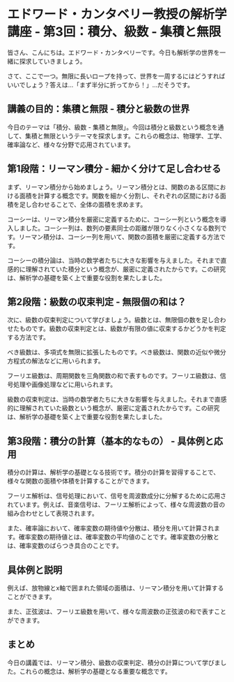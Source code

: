 # エドワード・カンタベリー教授の解析学講座 - 第3回：積分、級数 - 集積と無限

皆さん、こんにちは。エドワード・カンタベリーです。今日も解析学の世界を一緒に探求していきましょう。

さて、ここで一つ。無限に長いロープを持って、世界を一周するにはどうすればいいでしょう？答えは…「まず半分に折ってから！」…だそうです。

## 講義の目的：集積と無限 - 積分と級数の世界

今日のテーマは「積分、級数 - 集積と無限」。今回は積分と級数という概念を通して、集積と無限というテーマを探求します。これらの概念は、物理学、工学、確率論など、様々な分野で応用されています。

## 第1段階：リーマン積分 - 細かく分けて足し合わせる

まず、リーマン積分から始めましょう。リーマン積分とは、関数のある区間における面積を計算する概念です。関数を細かく分割し、それぞれの区間における面積を足し合わせることで、全体の面積を求めます。

コーシーは、リーマン積分を厳密に定義するために、コーシー列という概念を導入しました。コーシー列は、数列の要素同士の距離が限りなく小さくなる数列です。リーマン積分は、コーシー列を用いて、関数の面積を厳密に定義する方法です。

コーシーの積分論は、当時の数学者たちに大きな影響を与えました。それまで直感的に理解されていた積分という概念が、厳密に定義されたからです。この研究は、解析学の基礎を築く上で重要な役割を果たしました。

## 第2段階：級数の収束判定 - 無限個の和は？

次に、級数の収束判定について学びましょう。級数とは、無限個の数を足し合わせたものです。級数の収束判定とは、級数が有限の値に収束するかどうかを判定する方法です。

べき級数は、多項式を無限に拡張したものです。べき級数は、関数の近似や微分方程式の解法などに用いられます。

フーリエ級数は、周期関数を三角関数の和で表すものです。フーリエ級数は、信号処理や画像処理などに用いられます。

級数の収束判定は、当時の数学者たちに大きな影響を与えました。それまで直感的に理解されていた級数という概念が、厳密に定義されたからです。この研究は、解析学の基礎を築く上で重要な役割を果たしました。

## 第3段階：積分の計算（基本的なもの） - 具体例と応用

積分の計算は、解析学の基礎となる技術です。積分の計算を習得することで、様々な関数の面積や体積を計算することができます。

フーリエ解析は、信号処理において、信号を周波数成分に分解するために応用されています。例えば、音楽信号は、フーリエ解析によって、様々な周波数の音の組み合わせとして表現されます。

また、確率論において、確率変数の期待値や分散は、積分を用いて計算されます。確率変数の期待値とは、確率変数の平均値のことです。確率変数の分散とは、確率変数のばらつき具合のことです。

## 具体例と説明

例えば、放物線とx軸で囲まれた領域の面積は、リーマン積分を用いて計算することができます。

また、正弦波は、フーリエ級数を用いて、様々な周波数の正弦波の和で表すことができます。

## まとめ

今日の講義では、リーマン積分、級数の収束判定、積分の計算について学びました。これらの概念は、解析学の基礎となる重要な概念です。
